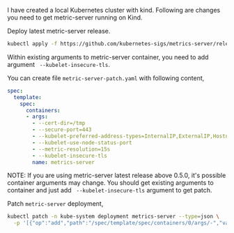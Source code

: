 I have created a local Kubernetes cluster with kind.
Following are changes you need to get metric-server running on Kind.

Deploy latest metric-server release. 

```bash
kubectl apply -f https://github.com/kubernetes-sigs/metrics-server/releases/download/v0.5.0/components.yaml
```

Within existing arguments to metric-server container, you need to add argument ` --kubelet-insecure-tls`.

You can create file `metric-server-patch.yaml` with following content, 
```yaml
spec:
  template:
    spec:
      containers:
      - args:
        - --cert-dir=/tmp
        - --secure-port=443
        - --kubelet-preferred-address-types=InternalIP,ExternalIP,Hostname
        - --kubelet-use-node-status-port
        - --metric-resolution=15s
        - --kubelet-insecure-tls
        name: metrics-server
```

NOTE: If you are using metric-server latest release above 0.5.0, it's possible container arguments may change. You should get existing arguments to container and just add ` --kubelet-insecure-tls` argument to get patch.


Patch `metric-server` deployment,

```bash
kubectl patch -n kube-system deployment metrics-server --type=json \
  -p '[{"op":"add","path":"/spec/template/spec/containers/0/args/-","value":"--kubelet-insecure-tls"}]'
```